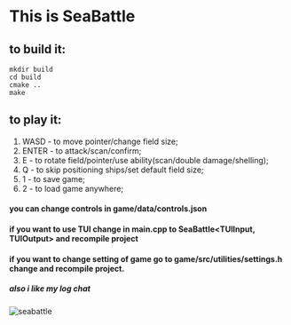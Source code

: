 # This is SeaBattle
## to build it:
```
mkdir build
cd build
cmake ..
make
```
## to play it:
1. WASD - to move pointer/change field size;
2. ENTER - to attack/scan/confirm;
3. E - to rotate field/pointer/use ability(scan/double damage/shelling);
4. Q - to skip positioning ships/set default field size;
5. 1 - to save game;
6. 2 - to load game anywhere;
#### you can change controls in game/data/controls.json
#### if you want to use TUI change in main.cpp to SeaBattle<TUIInput, TUIOutput> and recompile project
#### if you want to change setting of game go to game/src/utilities/settings.h change and recompile project.
##### also i like my log chat
![seabattle](https://github.com/user-attachments/assets/2beabe5a-c49e-41f5-9ebd-a955ccba3b17)
